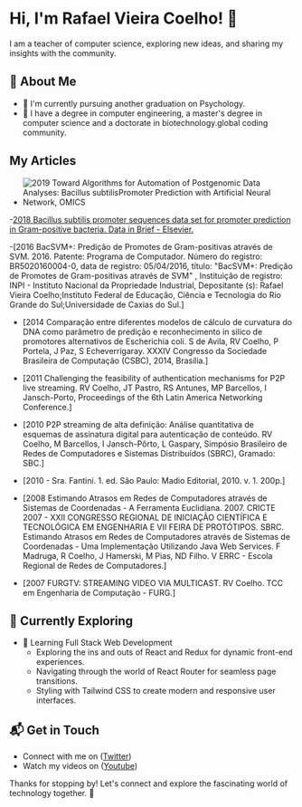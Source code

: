 # Hi, I'm Rafael Vieira Coelho! 👋

I am a teacher of computer science, exploring new ideas, and sharing my insights with the community.

## 🚀 About Me

- 🔭 I'm currently pursuing another graduation on Psychology.
- 📝 I have a degree in computer engineering, a master's degree in computer science and a doctorate in biotechnology.global coding community.

## My Articles
- ![2019 Toward Algorithms for Automation of Postgenomic Data Analyses: Bacillus subtilisPromoter Prediction with Artificial Neural Network, OMICS](https://www.liebertpub.com/doi/10.1089/omi.2019.0041)

-[2018 Bacillus subtilis promoter sequences data set for promoter prediction in Gram-positive bacteria. Data in Brief - Elsevier.](https://www.ncbi.nlm.nih.gov/pmc/articles/PMC5993011/)

-[2016 BacSVM+: Predição de Promotes de Gram-positivas através de SVM. 2016.  Patente: Programa de Computador. Número do registro: BR5020160004-0, data de registro: 05/04/2016, título: "BacSVM+: Predição de Promotes de Gram-positivas através de SVM" , Instituição de registro: INPI - Instituto Nacional da Propriedade Industrial, Depositante (s): Rafael Vieira Coelho;Instituto Federal de Educação, Ciência e Tecnologia do Rio Grande do Sul;Universidade de Caxias do Sul.]

- [2014 Comparação entre diferentes modelos de cálculo de curvatura do DNA como parâmetro de predição e reconhecimento in silico de promotores alternativos de Escherichia coli. S de Avila, RV Coelho, P Portela, J Paz, S Echeverrigaray. XXXIV Congresso da Sociedade Brasileira de Computação (CSBC), 2014, Brasília.]
  
- [2011 Challenging the feasibility of authentication mechanisms for P2P live streaming. RV Coelho, JT Pastro, RS Antunes, MP Barcellos, I Jansch-Porto, Proceedings of the 6th Latin America Networking Conference.]
  
- [2010 P2P streaming de alta definição: Análise quantitativa de esquemas de assinatura digital para autenticação de conteúdo. RV Coelho, M Barcellos, I Jansch-Pôrto, L Gaspary, Simpósio Brasileiro de Redes de Computadores e Sistemas Distribuídos (SBRC), Gramado: SBC.]
  
- [2010 - Sra. Fantini. 1. ed. São Paulo: Madio Editorial, 2010. v. 1. 200p.]

- [2008 Estimando Atrasos em Redes de Computadores através de Sistemas de Coordenadas - A Ferramenta Euclidiana. 2007. CRICTE 2007 - XXII CONGRESSO REGIONAL DE INICIAÇÃO CIENTÍFICA E TECNOLÓGICA EM ENGENHARIA E VII FEIRA DE PROTÓTIPOS. SBRC. Estimando Atrasos em Redes de Computadores através de Sistemas de Coordenadas - Uma Implementação Utilizando Java Web Services. F Madruga, R Coelho, J Hamerski, M Pias, ND Filho. V ERRC - Escola Regional de Redes de Computadores.]

- [2007 FURGTV: STREAMING VIDEO VIA MULTICAST. RV Coelho. TCC em Engenharia de Computação - FURG.]
  
## 🌱 Currently Exploring

- 🚀 Learning Full Stack Web Development
  - Exploring the ins and outs of React and Redux for dynamic front-end experiences.
  - Navigating through the world of React Router for seamless page transitions.
  - Styling with Tailwind CSS to create modern and responsive user interfaces.

## 📬 Get in Touch

- Connect with me on ([Twitter](https://twitter.com/rafael_coelho84))
- Watch my videos on ([Youtube](https://www.youtube.com/@AulasdoCoelho)) 

Thanks for stopping by! Let's connect and explore the fascinating world of technology together. 🚀
